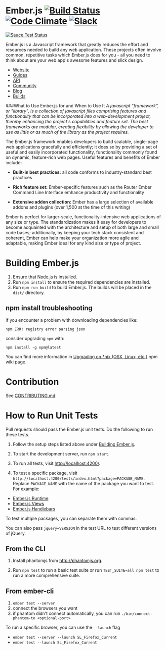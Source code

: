 # Ember.js [![Build Status](https://secure.travis-ci.org/emberjs/ember.js.svg?branch=master)](http://travis-ci.org/emberjs/ember.js) [![Code Climate](https://codeclimate.com/github/emberjs/ember.js.svg)](https://codeclimate.com/github/emberjs/ember.js) [![Slack](https://ember-community-slackin.herokuapp.com/badge.svg)](https://ember-community-slackin.herokuapp.com)
[![Sauce Test Status](https://saucelabs.com/browser-matrix/ember-ci.svg)](https://saucelabs.com/u/ember-ci)


Ember.js is a Javascript framework that greatly reduces the effort and resources needed
to build any web application. These projects often involve common, repetitive tasks which 
Ember.js does for you - all you need to think about are your web app's awesome features 
and slick design.

- [Website](http://emberjs.com)
- [Guides](http://guides.emberjs.com)
- [API](http://emberjs.com/api)
- [Community](http://emberjs.com/community)
- [Blog](http://emberjs.com/blog)
- [Builds](http://emberjs.com/builds)

###What to Use Ember.js for and When to Use It
*A javascript "framework", or "library", is a collection of javascript files comprising features and functionality that can be incorporated into a web-development project, thereby enhancing the project's capabilities and feature set. The best frameworks are modular, creating flexibility by allowing the developer to use as little or as much of the library as the project requires.*

The Ember.js framework enables developers to build scalable, single-page web applications gracefully and efficiently; it does so by providing a set of useful and easily incorporated functionality, functionality commonly found on dynamic, feature-rich web pages. Useful features and benefits of Ember include:

* **Built-in best practices:** all code conforms to industry-standard best practices

* **Rich feature set:**  Ember-specific features such as the Router Ember Command Line Interface emhance productivity and functionality   

* **Extensive addon collection:** Ember has a large selection of available addons and plugins (over 1,500 at the time of this writing)

Ember is perfect for larger-scale, functionality-intensive web applications of any size or type. The standardization makes it easy for developers to become acquainted with the architecture and setup of both large and small code bases; additionally, by keeping your tech stack consistent and coherent, Ember can help make your organization more agile and adaptable, making Ember ideal for any kind size or type of project.

# Building Ember.js

1. Ensure that [Node.js](http://nodejs.org/) is installed.
2. Run `npm install` to ensure the required dependencies are installed.
3. Run `npm run build` to build Ember.js. The builds will be placed in the `dist/` directory.

## npm install troubleshooting

If you encounter a problem with downloading dependencies like:

```
npm ERR! registry error parsing json
```

consider upgrading `npm` with:

```
npm install -g npm@latest
```

You can find more information in [Upgrading on *nix (OSX, Linux, etc.)](https://github.com/npm/npm/wiki/Troubleshooting#upgrading-on-nix-osx-linux-etc) npm wiki page.

# Contribution

See [CONTRIBUTING.md](https://github.com/emberjs/ember.js/blob/master/CONTRIBUTING.md)

# How to Run Unit Tests

Pull requests should pass the Ember.js unit tests. Do the following to run these tests.

1. Follow the setup steps listed above under [Building Ember.js](#building-emberjs).

2. To start the development server, run `npm start`.

3. To run all tests, visit <http://localhost:4200/>.

4. To test a specific package, visit `http://localhost:4200/tests/index.html?package=PACKAGE_NAME`. Replace
`PACKAGE_NAME` with the name of the package you want to test. For
example:

  * [Ember.js Runtime](http://localhost:4200/tests/index.html?package=ember-runtime)
  * [Ember.js Views](http://localhost:4200/tests/index.html?package=ember-views)
  * [Ember.js Handlebars](http://localhost:4200/tests/index.html?package=ember-handlebars)

To test multiple packages, you can separate them with commas.

You can also pass `jquery=VERSION` in the test URL to test different
versions of jQuery.

## From the CLI

1. Install phantomjs from http://phantomjs.org.

2. Run `npm test` to run a basic test suite or run `TEST_SUITE=all npm test` to
   run a more comprehensive suite.

## From ember-cli

1. `ember test --server`
2. connect the browsers you want
3. if phantom didn't connect automatically, you can run `./bin/connect-phantom-to <optional-port>`

To run a specific browser, you can use the `--launch` flag

* `ember test --server --launch SL_Firefox_Current`
* `ember test --launch SL_Firefox_Current`
